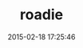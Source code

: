 ---
layout: post
title:  "roadie"
repo:   "Mange/roadie"
date:   2015-02-18 17:25:46
gemurl: http://github.com/Mange/roadie
---